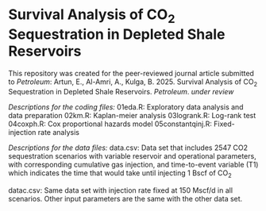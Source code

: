 # Survival Analysis of CO$_2$ Sequestration in Depleted Shale Reservoirs
This repository was created for the peer-reviewed journal article submitted to _Petroleum_:
Artun, E., Al-Amri, A., Kulga, B. 2025. Survival Analysis of CO$_2$ Sequestration in Depleted Shale Reservoirs. _Petroleum_. _under review_

*Descriptions for the coding files:*
01eda.R: Exploratory data analysis and data preparation 
02km.R: Kaplan-meier analysis
03logrank.R: Log-rank test
04coxph.R: Cox proportional hazards model
05constantqinj.R: Fixed-injection rate analysis

*Descriptions for the data files:*
data.csv: Data set that includes 2547 CO2 sequestration scenarios with variable reservoir and operational parameters, with corresponding cumulative gas injection, and time-to-event variable (T1) which indicates the time that would take until injecting 1 Bscf of CO$_2$

datac.csv: Same data set with injection rate fixed at 150 Mscf/d in all scenarios. Other input parameters are the same with the other data set.
